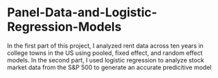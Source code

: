 # Panel-Data-and-Logistic-Regression-Models
In the first part of this project, I analyzed rent data across ten years in college towns in the US using pooled, fixed effect, and random effect models.
In the second part, I used logistic regression to analyze stock market data from the S&P 500 to generate an accurate predicitive model

